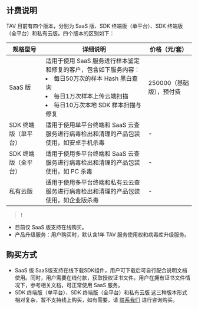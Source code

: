 ## 计费说明
TAV 目前有四个版本，分别为 SaaS 版、SDK 终端版（单平台）、SDK 终端版（全平台）和私有云版。四个版本的区别如下：

| 规格型号        | 详细说明                                     | 价格（元/套） |
| ----------- | ---------------------------------------- | ------------ |
| SaaS 版       | 适用于使用 SaaS 服务进行样本鉴定和修复的客户，包含如下服务内容：<li>每日50万次的样本 Hash 黑白查询</li><li>每日1万次样本上传云端扫描</li><li>每日10万次本地 SDK 样本扫描与修复</li> | 250000（基础版），预付费  |
| SDK 终端版（单平台） | 适用于使用单平台终端和 SaaS 云查服务进行病毒检出和清理的产品包装使用，如安卓手机杀毒 | -            |
| SDK 终端版（全平台） | 适用于使用多平台终端和 SaaS 云查服务进行病毒检出和清理的产品包装使用，如 PC 杀毒 | -            |
| 私有云版        | 适用于使用多平台终端和私有云云查服务进行病毒检出和清理的产品包装使用，如企业版杀毒 |           -   |

>!
- 目前仅 SaaS 版支持在线购买。
- 产品升级服务：用户购买时，默认含1年 TAV 服务使用权和病毒库升级服务。

## 购买方式
- SaaS 版
SaaS版支持在线下载SDK组件，用户可下载后可自行配合说明文档使用。同时，用户需要在线付款，获取授权证书文件。用户在拥有证书文件情况下，参考相关文档，可正常使用 SaaS 服务。
- SDK 终端版（单平台）、SDK 终端版（全平台）和私有云版
这三种版本形式相对复杂，暂不支持线上购买，如有需要，请 [联系我们](https://cloud.tencent.com/about/connect) 进行咨询购买。
